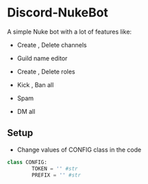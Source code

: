 # Discord-NukeBot
A simple Nuke bot with a lot of features like:

- Create , Delete channels

- Guild name editor

- Create , Delete roles

- Kick , Ban all

- Spam

- DM all

## Setup
- Change values of CONFIG class in the code

```python
class CONFIG:
        TOKEN = '' #str
        PREFIX = '' #str
```
